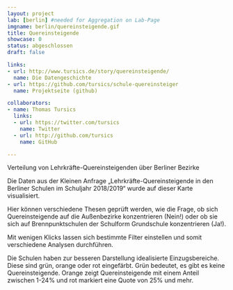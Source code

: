 ```yaml
---
layout: project
lab: [berlin] #needed for Aggregation on Lab-Page
imgname: berlin/quereinsteigende.gif
title: Quereinsteigende
showcase: 0
status: abgeschlossen
draft: false

links:
- url: http://www.tursics.de/story/quereinsteigende/
  name: Die Datengeschichte
- url: https://github.com/tursics/schule-quereinsteiger
  name: Projektseite (github)

collaborators:
- name: Thomas Tursics
  links:
  - url: https://twitter.com/tursics
    name: Twitter
  - url: http://github.com/tursics
    name: GitHub

---
```


Verteilung von Lehrkräfte-Quereinsteigenden über Berliner Bezirke

Die Daten aus der Kleinen Anfrage „Lehrkräfte-Quereinsteigende in den Berliner Schulen im Schuljahr 2018/2019“ wurde auf dieser Karte visualisiert.

Hier können verschiedene Thesen geprüft werden, wie die Frage, ob sich Quereinsteigende auf die Außenbezirke konzentrieren (Nein!) oder ob sie sich auf Brennpunktschulen der Schulform Grundschule konzentrieren (Ja!).

Mit wenigen Klicks lassen sich bestimmte Filter einstellen und somit verschiedene Analysen durchführen.

Die Schulen haben zur besseren Darstellung idealisierte Einzugsbereiche. Diese sind grün, orange oder rot eingefärbt. Grün bedeutet, es gibt es keine Quereinsteigende. Orange zeigt Quereinsteigende mit einem Anteil zwischen 1-24% und rot markiert eine Quote von 25% und mehr.
